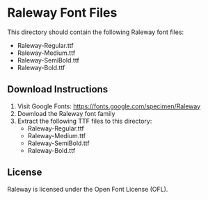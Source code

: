 # Raleway Font Files

This directory should contain the following Raleway font files:

- Raleway-Regular.ttf
- Raleway-Medium.ttf  
- Raleway-SemiBold.ttf
- Raleway-Bold.ttf

## Download Instructions

1. Visit Google Fonts: https://fonts.google.com/specimen/Raleway
2. Download the Raleway font family
3. Extract the following TTF files to this directory:
   - Raleway-Regular.ttf
   - Raleway-Medium.ttf
   - Raleway-SemiBold.ttf
   - Raleway-Bold.ttf

## License

Raleway is licensed under the Open Font License (OFL).